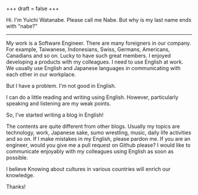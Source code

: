 +++
draft = false
+++

Hi. I'm Yuichi Watanabe. Please call me Nabe.  But why is my last name ends with "nabe?”

---

My work is a Software Engineer. There are many foreigners in our company. For example, Taiwanese, Indonesians, Swiss, Germans, Americans, Canadians and so on. Lucky to have such great members. I enjoyed developing a products with my colleagues. I need to use English at work. We usually use English and Japanese languages in communicating with each other in our workplace.

But I have a problem.  I'm not good in English.

I can do a little reading and writing using English. However, particularly speaking and listening are my weak points.

So, I’ve started writing a blog in English!

The contents are quite different from other blogs. Usually my topics are technology, work, Japanese sake, sumo wrestling, music, daily life activities and so on. If I make mistakes in my English, please pardon me. If you are an engineer, would you give me a pull request on Github please? I would like to communicate enjoyably with my colleagues using English as soon as possible.

I believe Knowing about cultures in various countries will enrich our knowledge.

Thanks!